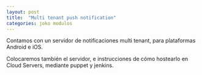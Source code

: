 ```yaml
---
layout: post
title:  "Multi tenant push notification"
categories: joko modulos
---
```


Contamos con un servidor de notificaciones multi tenant, para plataformas Android e iOS. 

Colocaremos también el servidor, e instrucciones de cómo hostearlo en Cloud Servers, mediante puppet y jenkins. 


